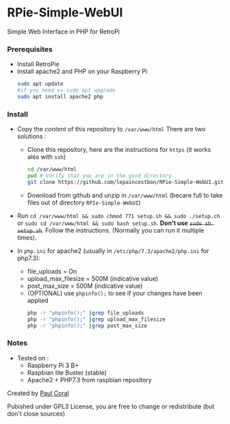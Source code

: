 # RPie-Simple-WebUI
Simple Web Interface in PHP for RetroPi


### Prerequisites

- Install RetroPie
- Install apache2 and PHP on your Raspberry Pi
  ```bash
  sudo apt update 
  #if you need => sudo apt upgrade
  sudo apt install apache2 php
  ```
### Install 

- Copy the *content* of this repository to `/var/www/html`
  There are two solutions :
  - Clone this repository, here are the instructions for `https` (it works also with `ssh`)
    ```bash
    cd /var/www/html
    pwd # Verify that you are in the good directory
    git clone https://github.com/lepaincestbon/RPie-Simple-WebUI.git . # Don't forget the "." (dot) at the end !!!
    ```
  - Download from github and unzip in `/var/www/html` (becare full to take files out of directory `RPIe-Simple-WebUI`)
  
- Run `cd /var/www/html && sudo chmod 771 setup.sh && sudo ./setup.ch` or `sudo cd /var/www/html && sudo bash setup.sh`. **Don't use** ~~`sudo sh setup.sh`~~. Follow the instructions. (Normally you can run it multiple times).

- In `php.ini` for apache2 (usually in `/etc/php/7.3/apache2/php.ini` for php7.3): 
  - file_uploads = On
  - upload_max_filesize = 500M (indicative value)
  - post_max_size = 500M (indicative value)
  - (OPTIONAL) use `phpinfo();` to see if your changes have been applied
    ```bash
    php -r "phpinfo();" |grep file_uploads
    php -r "phpinfo();" |grep upload_max_filesize
    php -r "phpinfo();" |grep post_max_size    
    ```

### Notes
  - Tested on :
    - Raspberry Pi 3 B+
    - Raspbian lite Buster (stable)
    - Apache2 + PHP7.3 from raspbian repository


Created by [Paul Coral](https://github.com/lepaincestbon/ "Paul Coral's github account")

Pubished under GPL3 License, you are free to change or redistribute (but don't close sources)
  
